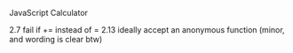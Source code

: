 JavaScript Calculator

2.7 fail if += instead of =
2.13 ideally accept an anonymous function (minor, and wording is clear btw)
